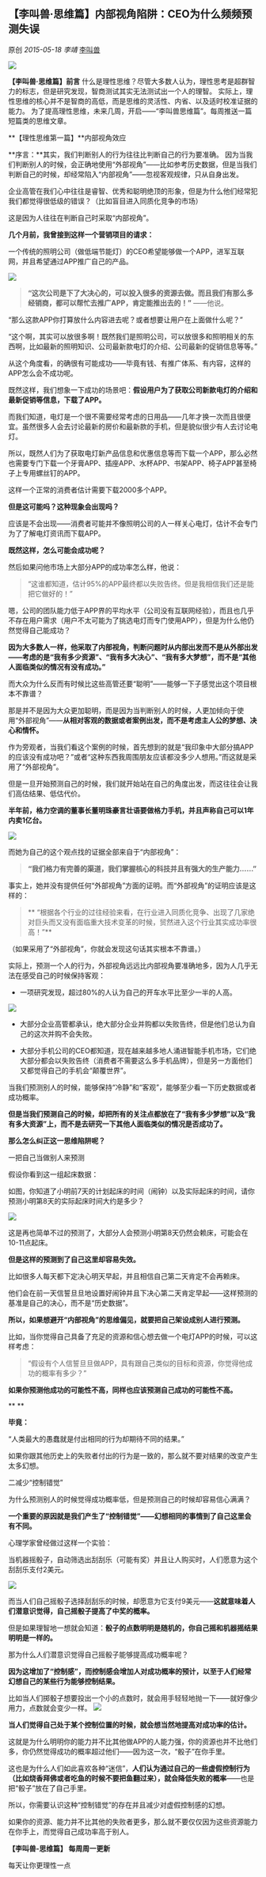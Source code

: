 ## 【李叫兽·思维篇】内部视角陷阱：CEO为什么频频预测失误

原创 *2015-05-18* *李靖* [李叫兽](http://mp.weixin.qq.com/s/7dkXYXsabmCFbk8Wz_NWqA##)


![](./_image/2017-02-13-14-19-56.jpg)


**【李叫兽·思维篇】前言**
什么是理性思维？尽管大多数人认为，理性思考是超群智力的标志，但是研究发现，智商测试其实无法测试出一个人的理智。
实际上，理性思维的核心并不是智商的高低，而是思维的灵活性、内省、以及适时校准证据的能力。
为了提高理性思维，未来几周，开启——“李叫兽思维篇”。每周推送一篇短篇类的思维文章。

**【理性思维第一篇】**内部视角效应

**序言：**其实，我们判断别人的行为往往比判断自己的行为要准确。
因为当我们判断别人的时候，会正确地使用“外部视角”——比如参考历史数据，但是当我们判断自己的时候，却经常陷入“内部视角”——忽视客观规律，只从自身出发。

企业高管在我们心中往往是睿智、优秀和聪明绝顶的形象，但是为什么他们经常犯我们都觉得很低级的错误？（比如盲目进入同质化竞争的市场）

这是因为人往往在判断自己时采取“内部视角”。

**几个月前，我曾接到这样一个营销项目的请求：**

一个传统的照明公司（做低端节能灯）的CEO希望能够做一个APP，进军互联网，并且希望通过APP推广自己的产品。


![](./_image/2017-02-13-14-20-10.jpg)


> **“这次公司是下了大决心的，可以投入很多的资源去做。而且我们有那么多经销商，都可以帮忙去推广APP，肯定能推出去的！”**
——他说。

“那么这款APP你打算放什么内容进去呢？或者想要让用户在上面做什么呢？”

“这个啊，其实可以放很多啊！既然我们是照明公司，可以放很多和照明相关的东西啊，比如最新的照明知识、公司最新款电灯的介绍、公司最新的促销信息等等。”

从这个角度看，的确很有可能成功——毕竟有钱、有推广体系、有内容，这样的APP怎么会不成功呢。

既然这样，我们想象一下成功的场景吧：**假设用户为了获取公司新款电灯的介绍和最新促销等信息，下载了APP。**

而我们知道，电灯是一个很不需要经常考虑的日用品——几年才换一次而且很便宜。虽然很多人会去讨论最新的房价和最新款的手机，但是貌似很少有人去讨论电灯。

所以，既然人们为了获取电灯新产品信息和优惠信息等而下载一个APP，那么必然也需要专门下载一个牙膏APP、插座APP、水杯APP、书架APP、椅子APP甚至椅子上专用螺丝钉的APP。

这样一个正常的消费者估计需要下载2000多个APP。

**但是这可能吗？这种现象会出现吗？**

应该是不会出现——消费者可能并不像照明公司的人一样关心电灯，估计不会专门为了了解电灯资讯而下载APP。

**既然这样，怎么可能会成功呢？**

然后如果问他市场上大部分APP的成功率怎么样，他说：

> “这谁都知道，估计95%的APP最终都以失败告终。但是我相信我们还是能把它做好的！”

嗯，公司的团队能力低于APP界的平均水平（公司没有互联网经验），而且也几乎不存在用户需求（用户不太可能为了挑选电灯而专门使用APP），但是为什么他仍然觉得自己能成功？

**因为大多数人一样，他采取了内部视角，判断问题时从内部出发而不是从外部出发——考虑的是“我有多少资源”、“我有多大决心”、“我有多大梦想”，而不是“其他人面临类似的情况有没有成功。”**

而大众为什么反而有时候比这些高管还要“聪明”——能够一下子感觉出这个项目根本不靠谱？

那是并不是因为大众更加聪明，而是因为当判断别人的时候，人更加倾向于使用“外部视角”——**从相对客观的数据或者案例出发，而不是考虑主人公的梦想、决心和情怀。**

作为旁观者，当我们看这个案例的时候，首先想到的就是“我印象中大部分搞APP的应该没有成功吧？”或者“这种东西我周围朋友应该都没多少人想用。”而这就是采用了“外部视角”。

但是一旦开始预测自己的时候，我们就开始站在自己的角度出发，而这往往会让我们高估结果、低估代价。

**半年前，格力空调的董事长董明珠豪言壮语要做格力手机，并且声称自己可以1年内卖1亿台。**


![](./_image/2017-02-13-14-20-29.jpg)

而她为自己的这个观点找的证据全部来自于“内部视角”：

> **“我们格力有完善的渠道，我们掌握核心的科技并且有强大的生产能力……”**

事实上，她并没有提供任何“外部视角”方面的证明。而“外部视角”的证明应该是这样的：
> **
> “根据各个行业的过往经验来看，在行业进入同质化竞争、出现了几家绝对巨头而又没有面临重大技术变革的时候，贸然进入这个行业其实成功率很高！”**

（如果采用了“外部视角”，你就会发现这句话其实根本不靠谱。）

实际上，预测一个人的行为，外部视角远远比内部视角要准确地多，因为人几乎无法在感受自己的时候保持客观：

- 一项研究发现，超过80%的人认为自己的开车水平比至少一半的人高。


![](./_image/2017-02-13-14-20-39.jpg)


- 大部分企业高管都承认，绝大部分企业并购都以失败告终，但是他们总认为自己的这次并购不会失败。

- 大部分手机公司的CEO都知道，现在越来越多地人涌进智能手机市场，它们绝大部分都会以失败告终（消费者不需要这么多手机品牌），但是另一方面他们又都觉得自己的手机会“颠覆世界”。

当我们预测别人的时候，能够保持“冷静”和“客观”，能够至少看一下历史数据或者成功概率。

**但是当我们预测自己的时候，却把所有的关注点都放在了“我有多少梦想”以及“我有多大资源”上，而不是去研究一下其他人面临类似的情况是否成功了。**

**那么怎么纠正这一思维陷阱呢？**

一把自己当做别人来预测

假设你看到这一组起床数据：

如图，你知道了小明前7天的计划起床的时间（闹钟）以及实际起床的时间，请你预测小明第8天的实际起床时间大约是多少？


![](./_image/2017-02-13-14-20-49.jpg)


这是再也简单不过的预测了，大部分人会预测小明第8天仍然会赖床，可能会在10-11点起床。

**但是这样的预测到了自己这里却容易失效。**

比如很多人每天都下定决心明天早起，并且相信自己第二天肯定不会再赖床。

他们会在前一天信誓旦旦地设置好闹钟并且下决心第二天肯定早起——这样预测的基准是自己的决心，而不是“历史数据”。

**所以，如果想避开“内部视角”的思维偏见，就要把自己架设成别人进行预测。**

比如，当你觉得自己具备了充足的资源和信心想去做一个电灯APP的时候，可以这样考虑：

> “假设有个人信誓旦旦做APP，具有跟自己类似的目标和资源，你觉得他成功的概率有多少？”

**如果你预测他成功的可能性不高，同样也应该预测自己成功的可能性不高。**

**
**

**毕竟：**

“人类最大的愚蠢就是付出相同的行为却期待不同的结果。”

如果你跟其他历史上的失败者付出的行为是一致的，那么就不要对结果的改变产生太多幻想。

二减少“控制错觉”

为什么预测别人的时候觉得成功概率低，但是预测自己的时候却容易信心满满？

**一个重要的原因就是我们产生了“控制错觉”——幻想相同的事情到了自己这里会有不同。**

心理学家曾经做过这样一个实验：

当机器摇骰子，自动筛选出刮刮乐（可能有奖）并且让人购买时，人们愿意为这个刮刮乐支付2美元。

![](http://mmbiz.qpic.cn/mmbiz/As7mscS0UOBz3NUmdaEXgkOfJH5tR4pOdicoTO0xkD0aABM1L5aJSqFrK5BsADGcS1qibQTiauZjLX8a4HpO2x8NQ/640?wx_fmt=jpeg&tp=webp&wxfrom=5&wx_lazy=1)

而当人们自己摇骰子选择刮刮乐的时候，却愿意为它支付9美元——**这就意味着人们潜意识觉得，自己摇骰子提高了中奖的概率。**

但是如果理智地一想就会知道：**骰子的点数明明是随机的，你自己摇和机器摇结果明明是一样的。**

那为什么人们潜意识觉得自己摇骰子能够提高成功概率呢？

**因为这增加了“控制感”，而控制感会增加人对成功概率的预计，以至于人们经常幻想自己的某些行为能够控制结果。**

比如当人们掷骰子想要投出一个小的点数时，就会用手轻轻地抛一下——就好像少用力，点数就会变少一样。
![](http://mmbiz.qpic.cn/mmbiz/As7mscS0UOBz3NUmdaEXgkOfJH5tR4pOfqsvuXMwByoJmhSRBk1LicicQPqfdCYS6tOhPxSIYB66GnMJ45k24cwQ/640?wx_fmt=jpeg&tp=webp&wxfrom=5&wx_lazy=1)

**当人们觉得自己处于某个控制位置的时候，就会想当然地提高对成功率的估计。**

这就是为什么明明你的能力并不比其他做APP的人能力强，你的资源也并不比他们多，你仍然觉得成功的概率超过他们——因为这一次，“骰子”在你手里。

这也是为什么人们如此喜欢各种“迷信”，**人们认为通过自己的一些虚假控制行为（比如烧香拜佛或者吃鱼的时候不要把鱼翻过来），就会降低失败的概率**——也是把“骰子”放在了自己手里。

所以，你需要认识这种“控制错觉”的存在并且减少对虚假控制感的幻想。

如果你的资源、能力并不比其他的失败者更多，那么就不要仅仅因为这些资源能力在你手上，而觉得自己成功率高于别人。

**【李叫兽-思维篇】 每周周一更新**

每天让你更理性一点

